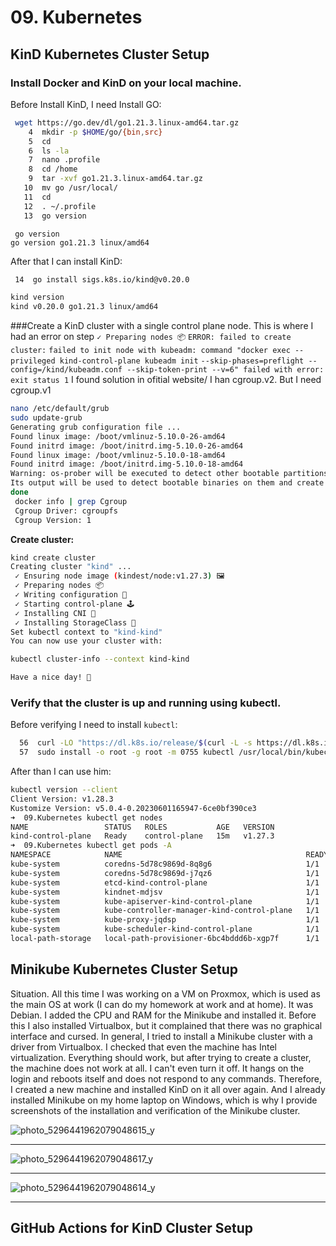 # 09. Kubernetes

## KinD Kubernetes Cluster Setup
 
### Install Docker and KinD on your local machine.
Before Install KinD, I need Install GO:
```bash
 wget https://go.dev/dl/go1.21.3.linux-amd64.tar.gz
    4  mkdir -p $HOME/go/{bin,src}
    5  cd
    6  ls -la
    7  nano .profile
    8  cd /home
    9  tar -xvf go1.21.3.linux-amd64.tar.gz
   10  mv go /usr/local/
   11  cd
   12  . ~/.profile
   13  go version
```
```bsah
 go version
go version go1.21.3 linux/amd64
```

After that I can install KinD:
```bash 
 14  go install sigs.k8s.io/kind@v0.20.0
```
```bash
kind version
kind v0.20.0 go1.21.3 linux/amd64
```

###Create a KinD cluster with a single control plane node.
This is where I had an error on step  `✓ Preparing nodes 📦`
`ERROR: failed to create cluster:` 
`failed to init node with kubeadm: command "docker exec --privileged kind-control-plane kubeadm init` 
`--skip-phases=preflight --config=/kind/kubeadm.conf --skip-token-print --v=6" failed with error: exit status 1`
I found solution in ofitial website/ I han cgroup.v2. But I need cgroup.v1
```bash
nano /etc/default/grub
sudo update-grub
Generating grub configuration file ...
Found linux image: /boot/vmlinuz-5.10.0-26-amd64
Found initrd image: /boot/initrd.img-5.10.0-26-amd64
Found linux image: /boot/vmlinuz-5.10.0-18-amd64
Found initrd image: /boot/initrd.img-5.10.0-18-amd64
Warning: os-prober will be executed to detect other bootable partitions.
Its output will be used to detect bootable binaries on them and create new boot                                                                                                              entries.
done
 docker info | grep Cgroup
 Cgroup Driver: cgroupfs
 Cgroup Version: 1
```

**Create cluster:**
```bash
kind create cluster
Creating cluster "kind" ...
 ✓ Ensuring node image (kindest/node:v1.27.3) 🖼
 ✓ Preparing nodes 📦
 ✓ Writing configuration 📜
 ✓ Starting control-plane 🕹️
 ✓ Installing CNI 🔌
 ✓ Installing StorageClass 💾
Set kubectl context to "kind-kind"
You can now use your cluster with:

kubectl cluster-info --context kind-kind

Have a nice day! 👋
```

### Verify that the cluster is up and running using kubectl.
Before verifying I need to install `kubectl`:
```bash
  56  curl -LO "https://dl.k8s.io/release/$(curl -L -s https://dl.k8s.io/release/stable.txt)/bin/linux/amd64/kubectl"
  57  sudo install -o root -g root -m 0755 kubectl /usr/local/bin/kubectl
```

After than I can use him:
```bash 
kubectl version --client
Client Version: v1.28.3
Kustomize Version: v5.0.4-0.20230601165947-6ce0bf390ce3
➜  09.Kubernetes kubectl get nodes
NAME                 STATUS   ROLES           AGE   VERSION
kind-control-plane   Ready    control-plane   15m   v1.27.3
➜  09.Kubernetes kubectl get pods -A
NAMESPACE            NAME                                         READY   STATUS    RESTARTS   AGE
kube-system          coredns-5d78c9869d-8q8g6                     1/1     Running   0          15m
kube-system          coredns-5d78c9869d-j7qz6                     1/1     Running   0          15m
kube-system          etcd-kind-control-plane                      1/1     Running   0          15m
kube-system          kindnet-mdjsv                                1/1     Running   0          15m
kube-system          kube-apiserver-kind-control-plane            1/1     Running   0          15m
kube-system          kube-controller-manager-kind-control-plane   1/1     Running   0          15m
kube-system          kube-proxy-jqdsp                             1/1     Running   0          15m
kube-system          kube-scheduler-kind-control-plane            1/1     Running   0          15m
local-path-storage   local-path-provisioner-6bc4bddd6b-xgp7f      1/1     Running   0          14m
```


## Minikube Kubernetes Cluster Setup
Situation. All this time I was working on a VM on Proxmox, which is used as the main OS at work 
(I can do my homework at work and at home). It was Debian. I added the CPU and RAM for the Minikube and installed it. 
Before this I also installed Virtualbox, but it complained that there was no graphical interface and cursed. 
In general, I tried to install a Minikube cluster with a driver from Virtualbox. 
I checked that even the machine has Intel virtualization. Everything should work, but after trying to create 
a cluster, the machine does not work at all. I can't even turn it off. It hangs on the login and reboots itself 
and does not respond to any commands. Therefore, I created a new machine and installed KinD on it all over again.
And I already installed Minikube on my home laptop on Windows, which is why 
I provide screenshots of the installation and verification of the Minikube cluster.

![photo_5296441962079048615_y](https://github.com/IPaul32/sa2-25-23-Ivanchuk/assets/145698867/c7df8543-797a-4c3f-afac-f509681f32f9)

---

![photo_5296441962079048617_y](https://github.com/IPaul32/sa2-25-23-Ivanchuk/assets/145698867/c78fa56c-c391-43e9-9e16-94fe861970d7)

---

![photo_5296441962079048614_y](https://github.com/IPaul32/sa2-25-23-Ivanchuk/assets/145698867/ebe4f96d-d780-41ce-b5e1-48a879a21fc7)

---

## GitHub Actions for KinD Cluster Setup


